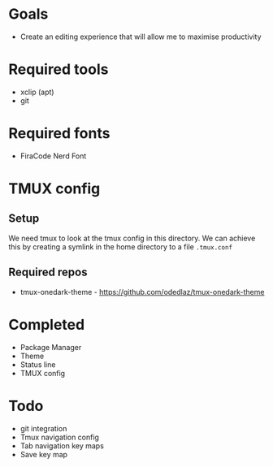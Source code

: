 # Goals
- Create an editing experience that will allow me to maximise productivity

# Required tools
- xclip (apt)
- git

# Required fonts
- FiraCode Nerd Font

# TMUX config
## Setup
We need tmux to look at the tmux config in this directory.
We can achieve this by creating a symlink in the home directory to a file ```.tmux.conf```

## Required repos
- tmux-onedark-theme - https://github.com/odedlaz/tmux-onedark-theme

# Completed
- Package Manager
- Theme
- Status line
- TMUX config

# Todo
- git integration
- Tmux navigation config
- Tab navigation key maps
- Save key map
